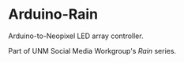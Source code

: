 # Arduino-Rain

Arduino-to-Neopixel LED array controller.

Part of UNM Social Media Workgroup's _Rain_ series.
